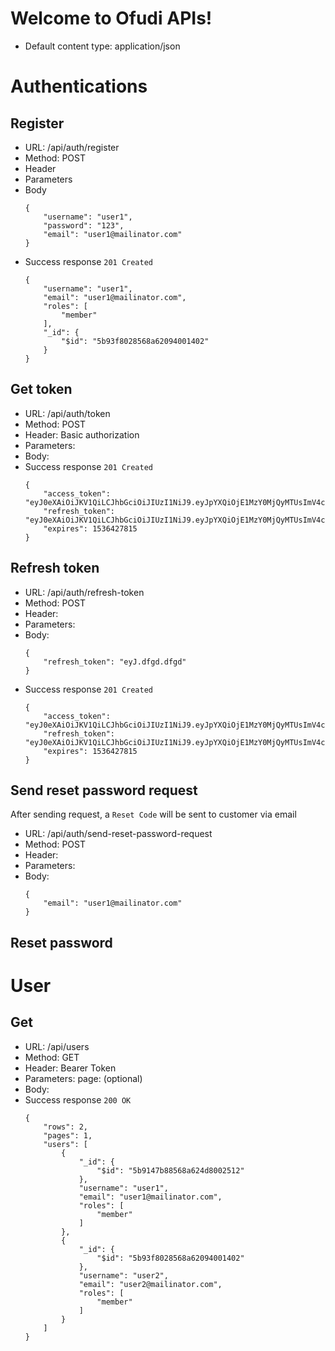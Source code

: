 # Welcome to Ofudi APIs!
- Default content type: application/json
# Authentications
## Register
- URL: /api/auth/register
- Method: POST
- Header
- Parameters
- Body
	```
	{  
		"username": "user1",  
		"password": "123",  
		"email": "user1@mailinator.com"  
	}
	```
- Success response `201 Created`
	```
	{
		"username": "user1",
		"email": "user1@mailinator.com",
		"roles": [
			"member"
		],
		"_id": {
			"$id": "5b93f8028568a62094001402"
		}
	}
	```
## Get token
- URL: /api/auth/token
- Method: POST
- Header: Basic authorization
- Parameters:
- Body:
- Success response `201 Created`
	```
	{
		"access_token": "eyJ0eXAiOiJKV1QiLCJhbGciOiJIUzI1NiJ9.eyJpYXQiOjE1MzY0MjQyMTUsImV4cCI6MTUzNjQyNzgxNSwianRpIjoiNkJUYUsyVGV3TkRFZWlXM0NiZFBwdSIsInN1YiI6InVzZXIxIn0.f2igxRFOkzkcJf6wsshowKVj9NqeE7JcbZN_iIPNT2U",
		"refresh_token": "eyJ0eXAiOiJKV1QiLCJhbGciOiJIUzI1NiJ9.eyJpYXQiOjE1MzY0MjQyMTUsImV4cCI6MTUzOTAxNjIxNSwianRpIjoiNlN1amZkQ0FoR3ljNjJCNTZLOE5abSIsInN1YiI6InVzZXIxIn0.T8ooIOZjU324og7j2JDeTFznYYg40tfWyceZBWq_QHo",
		"expires": 1536427815
	}
	```
## Refresh token
- URL: /api/auth/refresh-token
- Method: POST
- Header:
- Parameters:
- Body:
	```
	{  
		"refresh_token": "eyJ.dfgd.dfgd"  
	}
	```
- Success response `201 Created`
	```
	{
		"access_token": "eyJ0eXAiOiJKV1QiLCJhbGciOiJIUzI1NiJ9.eyJpYXQiOjE1MzY0MjQyMTUsImV4cCI6MTUzNjQyNzgxNSwianRpIjoiNkJUYUsyVGV3TkRFZWlXM0NiZFBwdSIsInN1YiI6InVzZXIxIn0.f2igxRFOkzkcJf6wsshowKVj9NqeE7JcbZN_iIPNT2U",
		"refresh_token": "eyJ0eXAiOiJKV1QiLCJhbGciOiJIUzI1NiJ9.eyJpYXQiOjE1MzY0MjQyMTUsImV4cCI6MTUzOTAxNjIxNSwianRpIjoiNlN1amZkQ0FoR3ljNjJCNTZLOE5abSIsInN1YiI6InVzZXIxIn0.T8ooIOZjU324og7j2JDeTFznYYg40tfWyceZBWq_QHo",
		"expires": 1536427815
	}
	```
## Send reset password request
After sending request, a `Reset Code` will be sent to customer via email
- URL: /api/auth/send-reset-password-request
- Method: POST
- Header:
- Parameters:
- Body:
	```
	{  
		"email": "user1@mailinator.com"  
	}
	```
## Reset password
# User
## Get
- URL: /api/users
- Method: GET
- Header: Bearer Token
- Parameters:
 page: (optional)
- Body: 
- Success response `200 OK`
	```
	{
		"rows": 2,
		"pages": 1,
		"users": [
			{
				"_id": {
					"$id": "5b9147b88568a624d8002512"
				},
				"username": "user1",
				"email": "user1@mailinator.com",
				"roles": [
					"member"
				]
			},
			{
				"_id": {
					"$id": "5b93f8028568a62094001402"
				},
				"username": "user2",
				"email": "user2@mailinator.com",
				"roles": [
					"member"
				]
			}
		]
	}
	```
